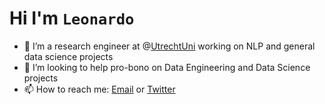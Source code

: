 # Hi I'm `Leonardo`

<!--
**leonardovida/leonardovida** is a ✨ _special_ ✨ repository because its `README.md` (this file) appears on your GitHub profile.-->

- 🔭 I’m a research engineer at @[UtrechtUni](https://github.com/UtrechtUniversity) working on NLP and general data science projects
- 🤔 I’m looking to help pro-bono on Data Engineering and Data Science projects
- 📫 How to reach me: [Email](mailto:lleonardovida@gmail.com?subject=[GitHub]%20Hi%there!) or [Twitter](https://twitter.com/leonardojvida)


